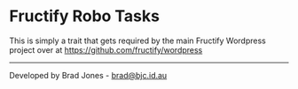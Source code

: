 Fructify Robo Tasks
================================================================================
This is simply a trait that gets required by the main Fructify Wordpress
project over at https://github.com/fructify/wordpress

--------------------------------------------------------------------------------
Developed by Brad Jones - brad@bjc.id.au
